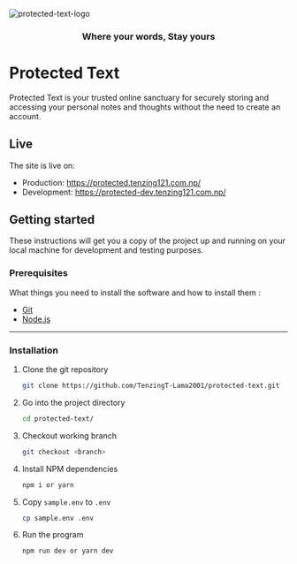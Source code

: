 
![protected-text-logo](https://github.com/TenzingT-Lama2001/protected-text/assets/52858291/f1ab5282-19db-4696-b6b1-e8a32f0b1fb6)
<p align="center">
  <h3 align="center">Where your words, Stay yours</h3>
</p>

# Protected Text

Protected Text is your trusted online sanctuary for securely storing and accessing your personal notes and thoughts without the need to create an account.

## Live

The site is live on:
- Production: https://protected.tenzing121.com.np/
- Development: https://protected-dev.tenzing121.com.np/

## Getting started

These instructions will get you a copy of the project up and running on your local machine for development and testing purposes.

### Prerequisites

What things you need to install the software and how to install them :

- [Git](https://git-scm.com/)
- [Node.js](https://nodejs.org/)

---

### Installation

1. Clone the git repository

   ```bash
   git clone https://github.com/TenzingT-Lama2001/protected-text.git
   ```

1. Go into the project directory

   ```bash
   cd protected-text/
   ```

1. Checkout working branch

   ```bash
   git checkout <branch>
   ```

1. Install NPM dependencies

   ```bash
   npm i or yarn
   ```

1. Copy `sample.env` to `.env`

   ```bash
   cp sample.env .env
   ```

1. Run the program

   ```bash
   npm run dev or yarn dev
   ```
